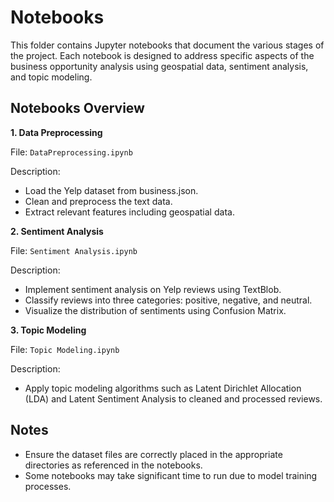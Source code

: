 # Notebooks
This folder contains Jupyter notebooks that document the various stages of the project. Each notebook is designed to address specific aspects of the business opportunity analysis using geospatial data, sentiment analysis, and topic modeling.

## Notebooks Overview
**1. Data Preprocessing**

File: `DataPreprocessing.ipynb`

Description:

* Load the Yelp dataset from business.json.
* Clean and preprocess the text data.
* Extract relevant features including geospatial data.


**2. Sentiment Analysis**

File: `Sentiment Analysis.ipynb`

Description:

* Implement sentiment analysis on Yelp reviews using TextBlob.
* Classify reviews into three categories: positive, negative, and neutral.
* Visualize the distribution of sentiments using Confusion Matrix.


**3. Topic Modeling**

File: `Topic Modeling.ipynb`

Description:

* Apply topic modeling algorithms such as Latent Dirichlet Allocation (LDA) and Latent Sentiment Analysis to cleaned and processed reviews.

## Notes
* Ensure the dataset files are correctly placed in the appropriate directories as referenced in the notebooks.
* Some notebooks may take significant time to run due to model training processes.
